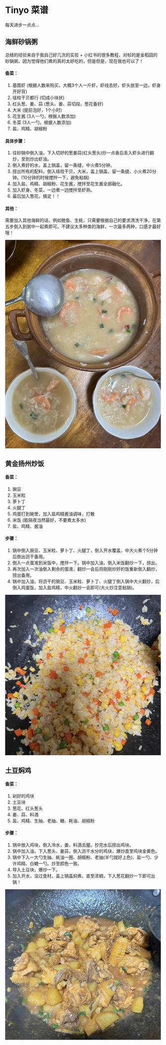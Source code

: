# Tinyo 菜谱

每天进步一点点...

## 海鲜砂锅粥

总结的经验来自于我自己好几次的实验 + 小红书的很多教程，对标的是金稻园的砂锅粥，因为觉得他们煮的真的太好吃的，但是但是，现在我也可以了！

<h4>备菜：</h4>

1. 基围虾 (根据人数来购买，大概3个人一斤虾，虾线去好，虾头放至一边，虾身开好背)
2. 瑶柱干贝都行 (切成小块状)
3. 红头葱、姜、蒜 (葱头、姜、蒜切段，葱花备好)
4. 大米 (提前泡好，1个小时)
5. 花生酱 (3人一勺，根据人数添加)
6. 冬菜 (3人一勺，根据人数添加)
7. 盐、鸡精、胡椒粉

<h4>具体步骤：</h4>

1. 往砂锅中倒入油，下入切好的葱姜蒜(红头葱头)炒一点香后丢入虾头进行翻炒，至到炒出虾油。
2. 倒入煮好的水，盖上锅盖，留一条缝，中火煮5分钟。
3. 捞出所有的配料，倒入瑶柱干贝，大米，盖上锅盖，留一条缝，小火煮20分钟。(10分钟的时候搅拌一下，避免粘锅)
4. 加入盐、鸡精、胡椒粉、花生酱，搅拌至花生酱全部融化。
5. 加入虾身、冬菜，一边煮一边搅拌至虾熟。
6. 最后加入葱花，搞定！！

<h4>其他：</h4>

需要加入其他海鲜的话，例如鲍鱼、生蚝，只需要根据自己的要求清洗干净，在第五步倒入到粥中一起煮即可。不建议太多种类的海鲜，一次最多两种，口感才最好哦！


<img src="../assets/menu/congee.webp" alt="" />


## 黄金扬州炒饭


<h4>备菜：</h4>

1. 豌豆
2. 玉米粒
3. 萝卜丁
4. 火腿丁
5. 鸡蛋打到碗里，加入盐鸡精酱油调味，打散
6. 米饭 (能隔夜当然最好，不要煮太多水)
7. 盐、鸡精、酱油

<h4>步骤：</h4>

1. 锅中倒入豌豆、玉米粒、萝卜丁、火腿丁，倒入开水覆盖，中大火煮个5分钟后倒出沥干备用。
2. 倒入一点蛋液到米饭中，搅拌一下。锅中加入油，倒入米饭翻炒一下，捞出。
3. 再次加入一次油倒入剩余的蛋液，翻炒一会后将刚刚炒好的饭重新倒入翻炒，捞出备用。
4. 锅中加入油，将沥干的豌豆、玉米粒、萝卜丁、火腿丁倒入锅中大火翻炒，后倒入鸡蛋饭，加入盐鸡精，中火翻炒一会即可(大火炒注意粘锅)。


<img src="../assets/menu/friedrice.webp" alt="" />

## 土豆焖鸡

<h4>备菜：</h4>

1. 剁好的鸡块
2. 土豆块
3. 葱花、红头葱头
4. 姜、蒜、料酒
5. 盐、鸡精、生抽、老抽、糖、耗油、胡椒粉

<h4>步骤：</h4>

1. 锅中放入鸡块，倒入冷水，姜、料酒去腥。抄完水后捞出鸡块。
2. 锅中加入油，下入葱头、姜蒜，倒入沥干水分的鸡块，爆炒直至鸡块金黄色。
3. 锅中下入一大勺生抽、蚝油一圈、胡椒粉、老抽(半勺就好上色)、盐一勺、少许鸡精、白糖一勺。炒至颜色一致。
4. 导入土豆块，爆炒一下。
5. 加入开水，没过食材。盖上锅盖焖煮，直至浓稠，下入葱花翻炒一下即可出锅！

<img src="../assets/menu/chickenPotatoes.webp" alt="" />
